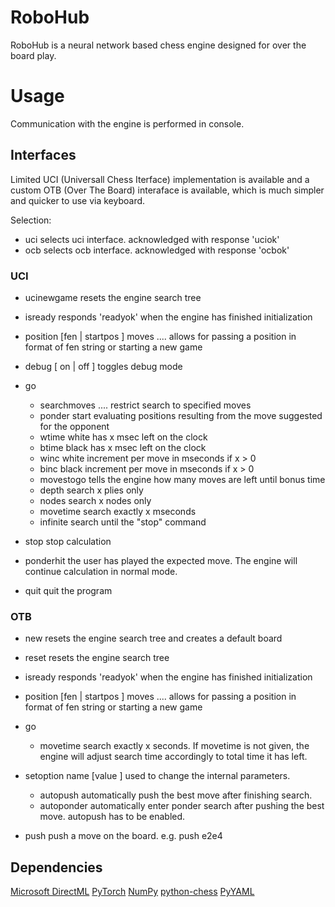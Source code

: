 # RoboHub
RoboHub is a neural network based chess engine designed for over the board play.

# Usage
Communication with the engine is performed in console.

## Interfaces
Limited UCI (Universall Chess Iterface) implementation is available and a custom OTB (Over The Board) interaface is available,
which is much simpler and quicker to use via keyboard.

Selection:
* uci
    selects uci interface.
    acknowledged with response 'uciok'
* ocb 
    selects ocb interface.
    acknowledged with response 'ocbok'

### UCI
* ucinewgame 
    resets the engine search tree

* isready
    responds 'readyok' when the engine has finished initialization

* position [fen <fenstring> | startpos ]  moves <move1> .... <movei>
    allows for passing a position in format of fen string or starting a new game

* debug [ on | off ]
    toggles debug mode

* go
	* searchmoves <move1> .... <movei>
		restrict search to specified moves
	* ponder
		start evaluating positions resulting from the move suggested for the opponent
	* wtime <x>
		white has x msec left on the clock
	* btime <x>
		black has x msec left on the clock
	* winc <x>
		white increment per move in mseconds if x > 0
	* binc <x>
		black increment per move in mseconds if x > 0
	* movestogo <x>
      tells the engine how many moves are left until bonus time
	* depth <x>
		search x plies only
	* nodes <x>
	   search x nodes only
	* movetime <x>
		search exactly x mseconds
	* infinite
		search until the "stop" command
    
* stop
	stop calculation

* ponderhit
	the user has played the expected move. The engine will continue calculation in normal mode.

* quit
	quit the program

### OTB
* new 
    resets the engine search tree and creates a default board

* reset
    resets the engine search tree

* isready
    responds 'readyok' when the engine has finished initialization

* position [fen <fenstring> | startpos ]  moves <move1> .... <movei>
    allows for passing a position in format of fen string or starting a new game

* go
	* movetime <x>
		search exactly x seconds.
        If movetime is not given, the engine will adjust search time accordingly to total time it has left.

* setoption name <id> [value <x>]
	used to change the internal parameters.
    * autopush
        automatically push the best move after finishing search.
    * autoponder
        automatically enter ponder search after pushing the best move.
        autopush has to be enabled.

* push <move>
    push a move on the board.
    e.g. push e2e4

## Dependencies
[Microsoft DirectML](https://python-chess.readthedocs.io/en/latest/)
[PyTorch](https://python-chess.readthedocs.io/en/latest/)
[NumPy](https://python-chess.readthedocs.io/en/latest/)
[python-chess](https://python-chess.readthedocs.io/en/latest/)
[PyYAML](https://pypi.org/project/PyYAML/)
